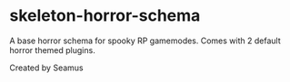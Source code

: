 # skeleton-horror-schema
A base horror schema for spooky RP gamemodes. Comes with 2 default horror themed plugins.

Created by Seamus
